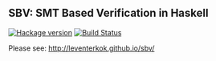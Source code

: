 ## SBV: SMT Based Verification in Haskell

[![Hackage version](http://img.shields.io/hackage/v/sbv.svg?label=Hackage)](http://hackage.haskell.org/package/sbv)
[![Build Status](http://img.shields.io/travis/LeventErkok/sbv.svg?label=Build)](http://travis-ci.org/LeventErkok/sbv)

Please see: http://leventerkok.github.io/sbv/
